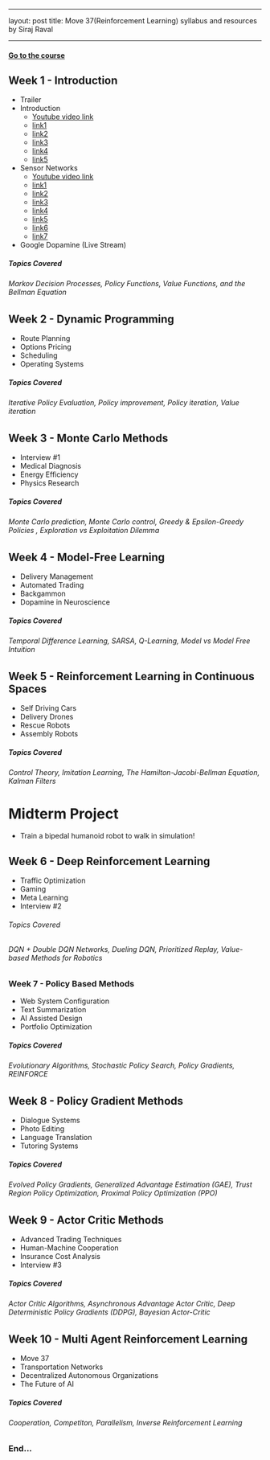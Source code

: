 
---
layout: post
title: Move 37(Reinforcement Learning) syllabus and resources by Siraj Raval

---

#### [Go to the course](https://www.theschool.ai/courses/move-37-course/)

## Week 1 - Introduction
- Trailer
- Introduction
    - [Youtube video link](https://www.youtube.com/watch?v=fRmZck1Dakc&t=2s)
    - [link1](https://towardsdatascience.com/reinforcement-learning-demystified-markov-decision-processes-part-1-bf00dda41690)
    - [link2](https://www.cs.rice.edu/~vardi/dag01/givan1.pdf)
    - [link3](http://www0.cs.ucl.ac.uk/staff/d.silver/web/Teaching_files/MDP.pdf)
    - [link4](https://ocw.mit.edu/courses/electrical-engineering-and-computer-science/6-825-techniques-in-artificial-intelligence-sma-5504-fall-2002/lecture-notes/Lecture20FinalPart1.pdf)
    - [link5](https://artint.info/html/ArtInt_224.html)
- Sensor Networks
    - [Youtube video link](https://www.youtube.com/watch?v=PYQAI6Td2wo)
    - [link1](https://becominghuman.ai/the-very-basics-of-reinforcement-learning-154f28a79071)
    - [link2](https://medium.freecodecamp.org/an-introduction-to-reinforcement-learning-4339519de419)
    - [link3](https://www.oreilly.com/ideas/reinforcement-learning-explained)
    - [link4](http://kvfrans.com/reinforcement-learning-basics/)
    - [link5](https://medium.com/syncedreview/basics-of-computational-reinforcement-learning-fca09f3609ea)
    - [link6](https://www.toptal.com/machine-learning/deep-dive-into-reinforcement-learning)
    - [link7](http://www.wildml.com/2016/10/learning-reinforcement-learning/)
- Google Dopamine (Live Stream) 

##### Topics Covered
###### Markov Decision Processes, Policy Functions, Value Functions, and the Bellman Equation

## Week 2 - Dynamic Programming
- Route Planning
- Options Pricing
- Scheduling
- Operating Systems

##### Topics Covered
###### Iterative Policy Evaluation, Policy improvement, Policy iteration, Value iteration

## Week 3 - Monte Carlo Methods
- Interview #1
- Medical Diagnosis 
- Energy Efficiency
- Physics Research

##### Topics Covered 
###### Monte Carlo prediction, Monte Carlo control, Greedy & Epsilon-Greedy Policies , Exploration vs Exploitation Dilemma

## Week 4 - Model-Free Learning 
- Delivery Management
- Automated Trading
- Backgammon
- Dopamine in Neuroscience

##### Topics Covered
###### Temporal Difference Learning, SARSA, Q-Learning, Model vs Model Free Intuition

## Week 5 - Reinforcement Learning in Continuous Spaces
- Self Driving Cars
- Delivery Drones
- Rescue Robots
- Assembly Robots 

##### Topics Covered 
###### Control Theory, Imitation Learning, The Hamilton-Jacobi-Bellman Equation, Kalman Filters

# Midterm Project
- Train a bipedal humanoid robot to walk in simulation!

## Week 6 - Deep Reinforcement Learning 
- Traffic Optimization
- Gaming 
- Meta Learning
- Interview #2 

###### Topics Covered
###### DQN + Double DQN Networks, Dueling DQN, Prioritized Replay, Value-based Methods for Robotics

### Week 7 - Policy Based Methods
- Web System Configuration
- Text Summarization
- AI Assisted Design
- Portfolio Optimization

##### Topics Covered
###### Evolutionary Algorithms, Stochastic Policy Search, Policy Gradients, REINFORCE

## Week 8 - Policy Gradient Methods
- Dialogue Systems
- Photo Editing 
- Language Translation
- Tutoring Systems

##### Topics Covered
###### Evolved Policy Gradients, Generalized Advantage Estimation (GAE), Trust Region Policy Optimization, Proximal Policy Optimization (PPO)

## Week 9 - Actor Critic Methods
- Advanced Trading Techniques
- Human-Machine Cooperation
- Insurance Cost Analysis
- Interview #3 

##### Topics Covered
###### Actor Critic Algorithms, Asynchronous Advantage Actor Critic, Deep Deterministic Policy Gradients (DDPG), Bayesian Actor-Critic

## Week 10 - Multi Agent Reinforcement Learning
- Move 37
- Transportation Networks
- Decentralized Autonomous Organizations
- The Future of AI

##### Topics Covered
###### Cooperation, Competiton, Parallelism, Inverse Reinforcement Learning



### End...
